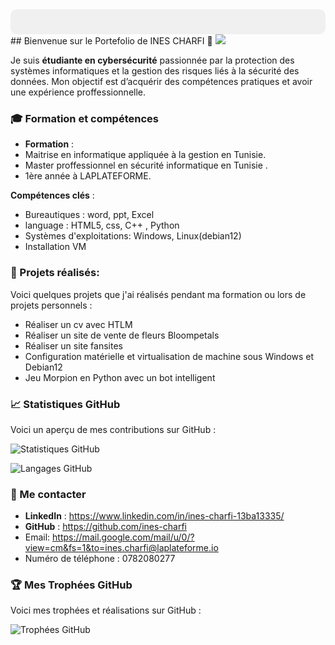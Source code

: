 
<div style="background-color: #f0f0f0; padding: 20px; border-radius: 10px;">
</div>
## Bienvenue sur le Portefolio de INES CHARFI 👋
<img src="https://github.com/ines-charfi/ines-charfi/blob/main/Purple%20and%20Blue%20Modern%20Y2K%20Thank%20You%2010K%20Followers%20Banner.png" />


Je suis **étudiante en cybersécurité** passionnée par la protection des systèmes informatiques et la gestion des risques liés à la sécurité des données. Mon objectif est d’acquérir des compétences pratiques et avoir une expérience proffessionnelle.



### 🎓 Formation et compétences
- **Formation** :
- Maitrise en informatique appliquée à la gestion en Tunisie.
- Master proffessionnel en sécurité informatique en Tunisie .
- 1ère année à LAPLATEFORME.

 **Compétences clés** :

- Bureautiques : word, ppt, Excel
- language : HTML5, css, C++ , Python
- Systèmes d'exploitations: Windows, Linux(debian12)
- Installation VM

### 🚀 Projets réalisés:
Voici quelques projets que j'ai réalisés pendant ma formation ou lors de projets personnels :

* Réaliser un cv avec HTLM
* Réaliser un site de vente de fleurs Bloompetals
* Réaliser un site fansites
* Configuration matérielle et virtualisation de machine sous Windows et Debian12
* Jeu Morpion en Python avec un bot intelligent

 ### 📈 Statistiques GitHub 


Voici un aperçu de mes contributions sur GitHub : 

![Statistiques GitHub](https://github-readme-stats.vercel.app/api?username=ines-charfi&show_icons=true&hide_title=true&count_private=true)

![Langages GitHub](https://github-readme-stats.vercel.app/api/top-langs/?username=ines-charfi&layout=compact)


### 📱 Me contacter

- **LinkedIn** : https://www.linkedin.com/in/ines-charfi-13ba13335/
- **GitHub** : https://github.com/ines-charfi
- Email: https://mail.google.com/mail/u/0/?view=cm&fs=1&to=ines.charfi@laplateforme.io
- Numéro de téléphone : 0782080277
### 🏆 Mes Trophées GitHub

Voici mes trophées et réalisations sur GitHub :

![Trophées GitHub](https://github-profile-trophy.vercel.app/?username=ines-charfi&theme=dark&no-frame=true&margin-w=10&margin-h=10)
